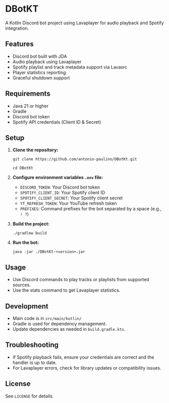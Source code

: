 # DBotKT

A Kotlin Discord bot project using Lavaplayer for audio playback and Spotify integration.

## Features

- Discord bot built with JDA
- Audio playback using Lavaplayer
- Spotify playlist and track metadata support via Lavasrc
- Player statistics reporting
- Graceful shutdown support

## Requirements

- Java 21 or higher
- Gradle
- Discord bot token
- Spotify API credentials (Client ID & Secret)

## Setup

1. **Clone the repository:**
   ```
   git clone https://github.com/antonio-paulino/DBotKt.git
   ```
   ```
   cd DBotKt
   ```

2. **Configure environment variables `.env` file:**
    - `DISCORD_TOKEN`: Your Discord bot token
    - `SPOTIFY_CLIENT_ID`: Your Spotify client ID
    - `SPOTIFY_CLIENT_SECRET`: Your Spotify client secret
    - `YT_REFRESH_TOKEN`: Your YouTube refresh token
    - `PREFIXES`: Command prefixes for the bot separated by a space (e.g., `! ?`)

3. **Build the project:**
   ```
   ./gradlew build
   ```

4. **Run the bot:**
   ```
   java -jar ./DBotKt-<version>.jar
   ```

## Usage

- Use Discord commands to play tracks or playlists from supported sources.
- Use the stats command to get Lavaplayer statistics.

## Development

- Main code is in `src/main/kotlin/`
- Gradle is used for dependency management.
- Update dependencies as needed in `build.gradle.kts`.

## Troubleshooting

- If Spotify playback fails, ensure your credentials are correct and the handler is up to date.
- For Lavaplayer errors, check for library updates or compatibility issues.

## License

See `LICENSE` for details.